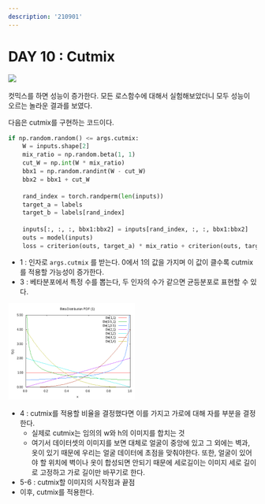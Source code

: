 ```yaml
---
description: '210901'
---
```


# DAY 10 : Cutmix



![](https://lh5.googleusercontent.com/lR11yTImUL-TJNLn6p13AtnuEy5nvdcuh6lr0wUw6XTWirHgvRd-VVFLV-5pKWWnli_tw9ZFQZ1SrObXzTumATSPjNKULRVvKFuuy5DuyHDascRfNTi0xx726CpPDGUQ1OURLm8L=s0)

컷믹스를 하면 성능이 증가한다. 모든 로스함수에 대해서 실험해보았더니 모두 성능이 오르는 놀라운 결과를 보였다.

다음은 cutmix를 구현하는 코드이다.

```python
if np.random.random() <= args.cutmix:
    W = inputs.shape[2]
    mix_ratio = np.random.beta(1, 1)
    cut_W = np.int(W * mix_ratio)
    bbx1 = np.random.randint(W - cut_W)
    bbx2 = bbx1 + cut_W
    
    rand_index = torch.randperm(len(inputs))
    target_a = labels
    target_b = labels[rand_index]
    
    inputs[:, :, :, bbx1:bbx2] = inputs[rand_index, :, :, bbx1:bbx2]
    outs = model(inputs)
    loss = criterion(outs, target_a) * mix_ratio + criterion(outs, target_b) * (1. - mix_ratio)
```

* 1 : 인자로 `args.cutmix` 를 받는다. 0에서 1의 값을 가지며 이 값이 클수록 cutmix를 적용할 가능성이 증가한다.
* 3 : 베타분포에서 특정 수를 뽑는다, 두 인자의 수가 같으면 균등분포로 표현할 수 있다.

![](../../../.gitbook/assets/image%20%281205%29.png)

* 4 : cutmix를 적용할 비율을 결정했다면 이를 가지고 가로에 대해 자를 부분을 결정한다.
  * 실제로 cutmix는 임의의 w와 h의 이미지를 합치는 것
  * 여기서 데이터셋의 이미지를 보면 대체로 얼굴이 중앙에 있고 그 외에는 벽과, 옷이 있기 때문에 우리는 얼굴 데이터에 초점을 맞춰야한다. 또한, 얼굴이 있어야 할 위치에 벽이나 옷이 합성되면 안되기 때문에 세로길이는 이미지 세로 길이로 고정하고 가로 길이만 바꾸기로 한다.
* 5-6 : cutmix할 이미지의 시작점과 끝점
* 이후, cutmix를 적용한다.

